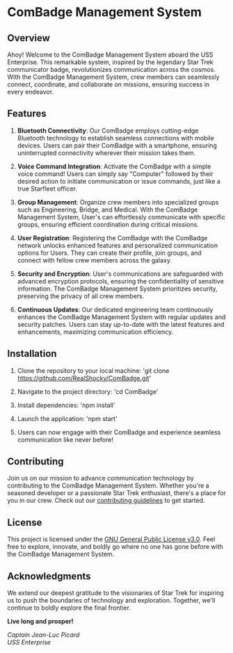 # ComBadge Management System

## Overview
Ahoy! Welcome to the ComBadge Management System aboard the USS Enterprise. This remarkable system, inspired by the legendary Star Trek communicator badge, revolutionizes communication across the cosmos. With the ComBadge Management System, crew members can seamlessly connect, coordinate, and collaborate on missions, ensuring success in every endeavor.

## Features
1. **Bluetooth Connectivity**: Our ComBadge employs cutting-edge Bluetooth technology to establish seamless connections with mobile devices. Users can pair their ComBadge with a smartphone, ensuring uninterrupted connectivity wherever their mission takes them.

2. **Voice Command Integration**: Activate the ComBadge with a simple voice command! Users can simply say "Computer" followed by their desired action to initiate communication or issue commands, just like a true Starfleet officer.

3. **Group Management**: Organize crew members into specialized groups such as Engineering, Bridge, and Medical. With the ComBadge Management System, User's can effortlessly communicate with specific groups, ensuring efficient coordination during critical missions.

4. **User Registration**: Registering the ComBadge with the ComBadge network unlocks enhanced features and personalized communication options for Users. They can create their profile, join groups, and connect with fellow crew members across the galaxy.

5. **Security and Encryption**: User's communications are safeguarded with advanced encryption protocols, ensuring the confidentiality of sensitive information. The ComBadge Management System prioritizes security, preserving the privacy of all crew members.

6. **Continuous Updates**: Our dedicated engineering team continuously enhances the ComBadge Management System with regular updates and security patches. Users can stay up-to-date with the latest features and enhancements, maximizing communication efficiency.

## Installation
1. Clone the repository to your local machine:
'git clone https://github.com/RealShocky/ComBadge.git'

2. Navigate to the project directory:
'cd ComBadge'

3. Install dependencies:
'npm install'

4. Launch the application:
'npm start'

5. Users can now engage with their ComBadge and experience seamless communication like never before!

## Contributing
Join us on our mission to advance communication technology by contributing to the ComBadge Management System. Whether you're a seasoned developer or a passionate Star Trek enthusiast, there's a place for you in our crew. Check out our [contributing guidelines](CONTRIBUTING.md) to get started.

## License
This project is licensed under the [GNU General Public License v3.0](LICENSE.md). Feel free to explore, innovate, and boldly go where no one has gone before with the ComBadge Management System.

## Acknowledgments
We extend our deepest gratitude to the visionaries of Star Trek for inspiring us to push the boundaries of technology and exploration. Together, we'll continue to boldly explore the final frontier.

**Live long and prosper!**

*Captain Jean-Luc Picard  
USS Enterprise*
